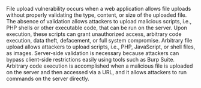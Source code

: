 File upload vulnerability occurs when a web application allows file uploads without properly validating the type, content, or size of the uploaded file. The absence of validation allows attackers to upload malicious scripts, i.e., PHP shells or other executable code, that can be run on the server. Upon execution, these scripts can grant unauthorized access, arbitrary code execution, data theft, defacement, or full system compromise. Arbitrary file upload allows attackers to upload scripts, i.e., PHP, JavaScript, or shell files, as images. Server-side validation is necessary because attackers can bypass client-side restrictions easily using tools such as Burp Suite. Arbitrary code execution is accomplished when a malicious file is uploaded on the server and then accessed via a URL, and it allows attackers to run commands on the server directly.
